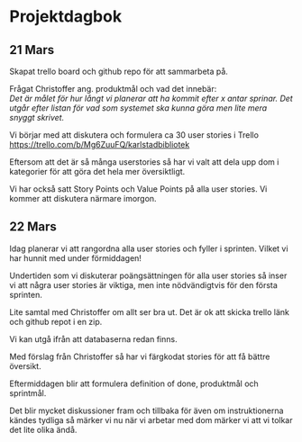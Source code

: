 # Projektdagbok

## 21 Mars

Skapat trello board och github repo för att sammarbeta på.

Frågat Christoffer ang. produktmål och vad det innebär:  
*Det är målet för hur långt vi planerar att ha kommit efter x antar sprinar. Det utgår efter listan för vad som systemet ska kunna göra men lite mera snyggt skrivet.*

Vi börjar med att diskutera och formulera ca 30 user stories i Trello https://trello.com/b/Mg6ZuuFQ/karlstadbibliotek 

Eftersom att det är så många userstories så har vi valt att dela upp dom i kategorier för att göra det hela mer översiktligt. 

Vi har också satt Story Points och Value Points på alla user stories. Vi kommer att diskutera närmare imorgon.


## 22 Mars

Idag planerar vi att rangordna alla user stories och fyller i sprinten. Vilket vi har hunnit med under förmiddagen!

Undertiden som vi diskuterar poängsättningen för alla user stories så inser vi att några user stories är viktiga, men inte nödvändigtvis för den första sprinten.

Lite samtal med Christoffer om allt ser bra ut. Det är ok att skicka trello länk och github repot i en zip. 

Vi kan utgå ifrån att databaserna redan finns. 

Med förslag från Christoffer så har vi färgkodat stories för att få bättre översikt. 

Eftermiddagen blir att formulera definition of done, produktmål och sprintmål.

Det blir mycket diskussioner fram och tillbaka för även om instruktionerna kändes tydliga så märker vi nu när vi arbetar med dom märker vi att vi tolkar det lite olika ändå. 
